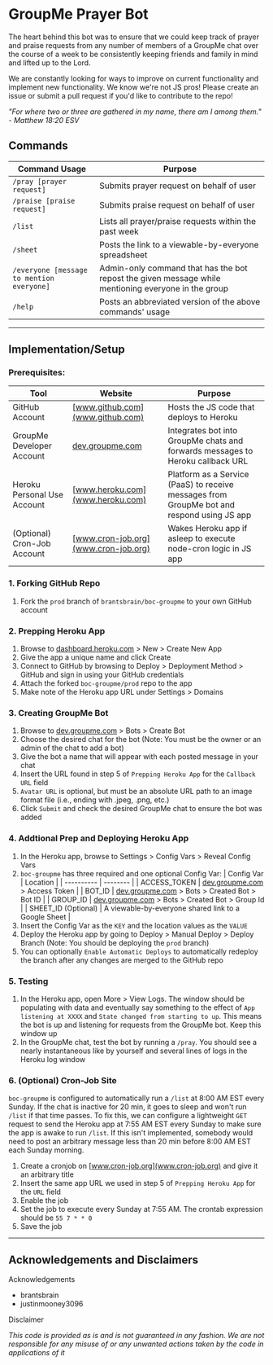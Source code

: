 # GroupMe Prayer Bot

The heart behind this bot was to ensure that we could keep track of prayer and praise requests from any number of members of a GroupMe chat over the course of a week to be consistently keeping friends and family in mind and lifted up to the Lord. 

We are constantly looking for ways to improve on current functionality and implement new functionality. We know we're not JS pros! Please create an issue or submit a pull request if you'd like to contribute to the repo!

*"For where two or three are gathered in my name, there am I among them." - Matthew 18:20 ESV*

## Commands

| Command Usage | Purpose |
| ------------- | ------- |
| `/pray [prayer request]` | Submits prayer request on behalf of user |
| `/praise [praise request]` | Submits praise request on behalf of user |
| `/list` | Lists all prayer/praise requests within the past week |
| `/sheet` | Posts the link to a viewable-by-everyone spreadsheet |
| `/everyone [message to mention everyone]` | Admin-only command that has the bot repost the given message while mentioning everyone in the group
| `/help` | Posts an abbreviated version of the above commands' usage

---

## Implementation/Setup

### Prerequisites:

| Tool | Website | Purpose |
| ---- | ------- | ------- |
| GitHub Account | [www.github.com](www.github.com) | Hosts the JS code that deploys to Heroku |
| GroupMe Developer Account | [dev.groupme.com](dev.groupme.com) | Integrates bot into GroupMe chats and forwards messages to Heroku callback URL |
| Heroku Personal Use Account | [www.heroku.com](www.heroku.com) | Platform as a Service (PaaS) to receive messages from GroupMe bot and respond using JS app
| (Optional) Cron-Job Account | [www.cron-job.org](www.cron-job.org) | Wakes Heroku app if asleep to execute node-cron logic in JS app

### 1. Forking GitHub Repo

1. Fork the `prod` branch of `brantsbrain/boc-groupme` to your own GitHub account

### 2. Prepping Heroku App

1. Browse to [dashboard.heroku.com](dashboard.heroku.com) > New > Create New App
2. Give the app a unique name and click Create
3. Connect to GitHub by browsing to Deploy > Deployment Method > GitHub and sign in using your GitHub credentials
4. Attach the forked `boc-groupme/prod` repo to the app
5. Make note of the Heroku app URL under Settings > Domains

### 3. Creating GroupMe Bot

1. Browse to [dev.groupme.com](dev.groupme.com) > Bots > Create Bot
2. Choose the desired chat for the bot (Note: You must be the owner or an admin of the chat to add a bot)
3. Give the bot a name that will appear with each posted message in your chat
4. Insert the URL found in step 5 of `Prepping Heroku App` for the `Callback URL` field
5. `Avatar URL` is optional, but must be an absolute URL path to an image format file (i.e., ending with .jpeg, .png, etc.)
6. Click `Submit` and check the desired GroupMe chat to ensure the bot was added

### 4. Addtional Prep and Deploying Heroku App

1. In the Heroku app, browse to Settings > Config Vars > Reveal Config Vars
2. `boc-groupme` has three required and one optional Config Var: 
    | Config Var | Location |
    | ---------- | -------- |
    | ACCESS_TOKEN | [dev.groupme.com](dev.groupme.com) > Access Token |
    | BOT_ID | [dev.groupme.com](dev.groupme.com) > Bots > Created Bot > Bot ID |
    | GROUP_ID | [dev.groupme.com](dev.groupme.com) > Bots > Created Bot > Group Id |
    | SHEET_ID (Optional) | A viewable-by-everyone shared link to a Google Sheet |
3. Insert the Config Var as the `KEY` and the location values as the `VALUE`
4. Deploy the Heroku app by going to Deploy > Manual Deploy > Deploy Branch (Note: You should be deploying the `prod` branch)
5. You can optionally `Enable Automatic Deploys` to automatically redeploy the branch after any changes are merged to the GitHub repo

### 5. Testing

1. In the Heroku app, open More > View Logs. The window should be populating with data and eventually say something to the effect of `App listening at XXXX` and `State changed from starting to up`. This means the bot is up and listening for requests from the GroupMe bot. Keep this window up
2. In the GroupMe chat, test the bot by running a `/pray`. You should see a nearly instantaneous like by yourself and several lines of logs in the Heroku log window

### 6. (Optional) Cron-Job Site

`boc-groupme` is configured to automatically run a `/list` at 8:00 AM EST every Sunday. If the chat is inactive for 20 min, it goes to sleep and won't run `/list` if that time passes. To fix this, we can configure a lightweight `GET` request to send the Heroku app at 7:55 AM EST every Sunday to make sure the app is awake to run `/list`. If this isn't implemented, somebody would need to post an arbitrary message less than 20 min before 8:00 AM EST each Sunday morning.

1. Create a cronjob on [www.cron-job.org](www.cron-job.org) and give it an arbitrary title
2. Insert the same app URL we used in step 5 of `Prepping Heroku App` for the `URL` field
3. Enable the job
4. Set the job to execute every Sunday at 7:55 AM. The crontab expression should be `55 7 * * 0`
5. Save the job

---

## Acknowledgements and Disclaimers

Acknowledgements
- brantsbrain
- justinmooney3096

Disclaimer

*This code is provided as is and is not guaranteed in any fashion. We are not responsible for any misuse of or any unwanted actions taken by the code in applications of it*